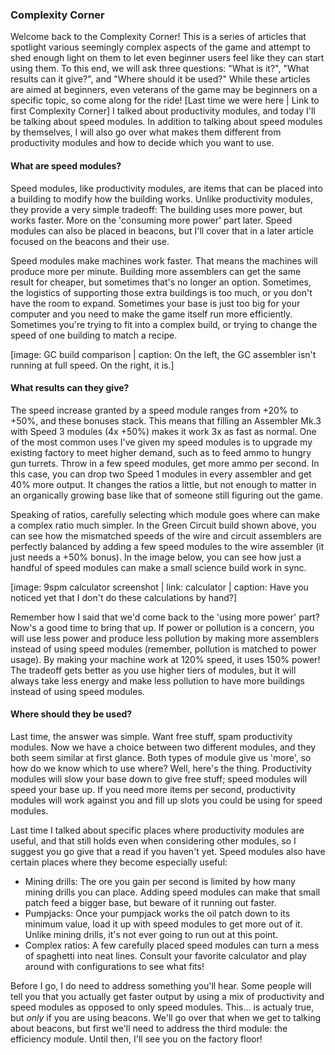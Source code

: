 ### Complexity Corner

Welcome back to the Complexity Corner!  This is a series of articles that spotlight various seemingly complex aspects of the game and attempt to shed enough light on them to let even beginner users feel like they can start using them.  To this end, we will ask three questions: "What is it?",  "What results can it give?", and "Where should it be used?"  While these articles are aimed at beginners, even veterans of the game may be beginners on a specific topic, so come along for the ride!  [Last time we were here | Link to first Complexity Corner] I talked about productivity modules, and today I'll be talking about speed modules.  In addition to talking about speed modules by themselves, I will also go over what makes them different from productivity modules and how to decide which you want to use.

#### What are speed modules?

Speed modules, like productivity modules, are items that can be placed into a building to modify how the building works.  Unlike productivity modules, they provide a very simple tradeoff: The building uses more power, but works faster.  More on the 'consuming more power' part later.  Speed modules can also be placed in beacons, but I'll cover that in a later article focused on the beacons and their use.

Speed modules make machines work faster.  That means the machines will produce more per minute.  Building more assemblers can get the same result for cheaper, but sometimes that's no longer an option.  Sometimes, the logistics of supporting those extra buildings is too much, or you don't have the room to expand.  Sometimes your base is just too big for your computer and you need to make the game itself run more efficiently.  Sometimes you're trying to fit into a complex build, or trying to change the speed of one building to match a recipe.

[image: GC build comparison | caption: On the left, the GC assembler isn't running at full speed.  On the right, it is.]

#### What results can they give?

The speed increase granted by a speed module ranges from +20% to +50%, and these bonuses stack.  This means that filling an Assembler Mk.3 with Speed 3 modules (4x +50%) makes it work 3x as fast as normal.  One of the most common uses I've given my speed modules is to upgrade my existing factory to meet higher demand, such as to feed ammo to hungry gun turrets.  Throw in a few speed modules, get more ammo per second.  In this case, you can drop two Speed 1 modules in every assembler and get 40% more output.  It changes the ratios a little, but not enough to matter in an organically growing base like that of someone still figuring out the game.

Speaking of ratios, carefully selecting which module goes where can make a complex ratio much simpler.  In the Green Circuit build shown above, you can see how the mismatched speeds of the wire and circuit assemblers are perfectly balanced by adding a few speed modules to the wire assembler (it just needs a +50% bonus).  In the image below, you can see how just a handful of speed modules can make a small science build work in sync.

[image: 9spm calculator screenshot | link: calculator | caption: Have you noticed yet that I don't do these calculations by hand?]

Remember how I said that we'd come back to the 'using more power' part?  Now's a good time to bring that up.  If power or pollution is a concern, you will use less power and produce less pollution by making more assemblers instead of using speed modules (remember, pollution is matched to power usage).  By making your machine work at 120% speed, it uses 150% power!  The tradeoff gets better as you use higher tiers of modules, but it will always take less energy and make less pollution to have more buildings instead of using speed modules.

#### Where should they be used?

Last time, the answer was simple.  Want free stuff, spam productivity modules.  Now we have a choice between two different modules, and they both seem similar at first glance.  Both types of module give us 'more', so how do we know which to use where?  Well, here's the thing.  Productivity modules will slow your base down to give free stuff; speed modules will speed your base up.  If you need more items per second, productivity modules will work against you and fill up slots you could be using for speed modules.

Last time I talked about specific places where productivity modules are useful, and that still holds even when considering other modules, so I suggest you go give that a read if you haven't yet.  Speed modules also have certain places where they become especially useful:

* Mining drills: The ore you gain per second is limited by how many mining drills you can place.  Adding speed modules can make that small patch feed a bigger base, but beware of it running out faster.
* Pumpjacks: Once your pumpjack works the oil patch down to its minimum value, load it up with speed modules to get more out of it.  Unlike mining drills, it's not ever going to run out at this point.
* Complex ratios: A few carefully placed speed modules can turn a mess of spaghetti into neat lines.  Consult your favorite calculator and play around with configurations to see what fits!

Before I go, I do need to address something you'll hear.  Some people will tell you that you actually get faster output by using a mix of productivity and speed modules as opposed to only speed modules.  This...  is actualy true, but *only* if you are using beacons.  We'll go over that when we get to talking about beacons, but first we'll need to address the third module: the efficiency module.  Until then, I'll see you on the factory floor!